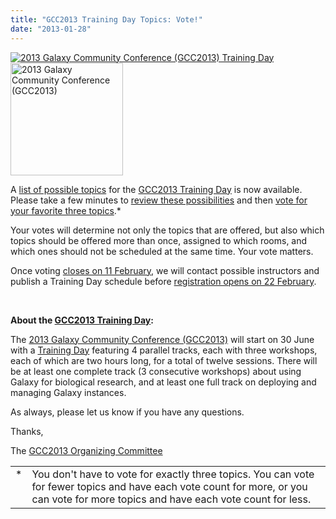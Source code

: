 ```yaml
---
title: "GCC2013 Training Day Topics: Vote!"
date: "2013-01-28"
---
```

<div class='right'><a href='/events/gcc2013/training-day/'><img src="/src/images/logos/GCC2013TrainingDayLogo200.png" alt="2013 Galaxy Community Conference (GCC2013) Training Day" /></a><br />
<div class='right'><a href='/events/gcc2013/'><img src="/src/images/logos/GCC2013Logo200.png" alt="2013 Galaxy Community Conference (GCC2013)" width="180" /></a> </div></div>

A [list of possible topics](/events/gcc2013/training-day/#topics) for the [GCC2013 Training Day](/events/gcc2013/training-day/) is now available.  Please take a few minutes to [review these possibilities](/events/gcc2013/training-day/#topics) and then [vote for your favorite three topics](http://bit.ly/gcc2013tdpoll).*

Your votes will determine not only the topics that are offered, but also which topics should be offered more than once, assigned to which rooms, and which ones should not be scheduled at the same time.  Your vote matters.  

Once voting [closes on 11 February](/events/gcc2013/key-dates/), we will contact possible instructors and publish a Training Day schedule before [registration opens on 22 February](/events/gcc2013/register/).

<br />

**About the [GCC2013 Training Day](/events/gcc2013/training-day/):**

The [2013 Galaxy Community Conference (GCC2013)](/events/gcc2013/) will start on 30 June with a [Training Day](/events/gcc2013/training-day/) featuring 4 parallel tracks, each with three workshops, each of which are two hours long, for a total of twelve sessions. There will be at least one complete track (3 consecutive workshops) about using Galaxy for biological research, and at least one full track on deploying and managing Galaxy instances.

As always, please let us know if you have any questions.

Thanks,

The [GCC2013 Organizing Committee](/events/gcc2013/organizers/)

<table>
  <tr>
    <td style=" vertical-align: top; border: none;"> * </td>
    <td style=" border: none;"> You don't have to vote for exactly three topics. You can vote for fewer topics and have each vote count for more, or you can vote for more topics and have each vote count for less. </td>
  </tr>
</table>

